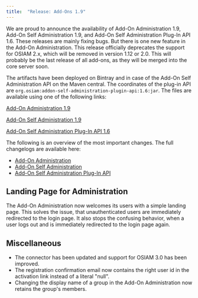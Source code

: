 ```yaml
---
title:  "Release: Add-Ons 1.9"
---
```


We are proud to announce the availability of Add-On Administration 1.9, Add-On Self Administration 1.9,
and Add-On Self Administration Plug-In API 1.6.
These releases are mainly fixing bugs.
But there is one new feature in the Add-On Administration.
This release officially deprecates the support for OSIAM 2.x, which will be removed in version 1.12 or 2.0.
This will probably be the last release of all add-ons, as they will be merged into the core server soon.

The artifacts have been deployed on Bintray and in case of the Add-On Self Administration API on the Maven central.
The coordinates of the plug-in API are `org.osiam:addon-self-administration-plugin-api:1.6:jar`.
The files are available using one of the following links:

[Add-On Administration 1.9](https://dl.bintray.com/osiam/downloads/addon-administration/1.9/)

[Add-On Self Administration 1.9](https://dl.bintray.com/osiam/downloads/addon-self-administration/1.9/)

[Add-On Self Administration Plug-In API 1.6](https://dl.bintray.com/osiam/OSIAM/org/osiam/addon-self-administration-plugin-api/1.6/)

The following is an overview of the most important changes.
The full changelogs are available here:

* [Add-On Administration](https://github.com/osiam/addon-administration/blob/1.9/CHANGELOG.md)
* [Add-On Self Administration](https://github.com/osiam/addon-self-administration/blob/1.9/CHANGELOG.md)
* [Add-On Self Administration Plug-In API](https://github.com/osiam/addon-self-administration-plugin-api/blob/1.6/CHANGELOG.md)

## Landing Page for Administration

The Add-On Administration now welcomes its users with a simple landing page.
This solves the issue, that unauthenticated users are immediately redirected to the login page.
It also stops the confusing behavior, when a user logs out and is immediately redirected to the login page again.

## Miscellaneous

- The connector has been updated and support for OSIAM 3.0 has been improved.
- The registration confirmation email now contains the right user id in the activation link instead of a literal "null".
- Changing the display name of a group in the Add-On Administration now retains the group's members.
